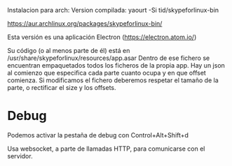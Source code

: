 Instalacion para arch:
Version compilada:
yaourt -Si tid/skypeforlinux-bin

https://aur.archlinux.org/packages/skypeforlinux-bin/

Esta versión es una aplicación Electron (https://electron.atom.io/)

Su código (o al menos parte de él) está en /usr/share/skypeforlinux/resources/app.asar
Dentro de ese fichero se encuentran empaquetados todos los ficheros de la propia app.
Hay un json al comienzo que especifica cada parte cuanto ocupa y en que offset comienza.
Si modificamos el fichero deberemos respetar el tamaño de la parte, o rectificar el size y los offsets.


# Debug
Podemos activar la pestaña de debug con
Control+Alt+Shift+d

Usa websocket, a parte de llamadas HTTP, para comunicarse con el servidor.

